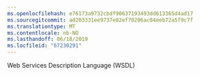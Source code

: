 ```yaml
---
ms.openlocfilehash: e76173a9732cbdf90637193493dd613365d4ad17
ms.sourcegitcommit: ad203331ee9737e82ef70206ac04eeb72a5f9c7f
ms.translationtype: MT
ms.contentlocale: nb-NO
ms.lasthandoff: 06/18/2019
ms.locfileid: "67230291"
---
```

Web Services Description Language (WSDL)